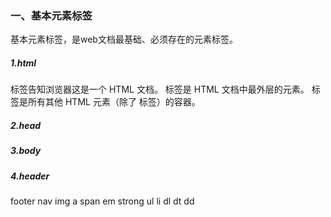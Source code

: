 ### 一、基本元素标签


基本元素标签，是web文档最基础、必须存在的元素标签。


##### 1.html


<html> 标签告知浏览器这是一个 HTML 文档。


<html> 标签是 HTML 文档中最外层的元素。


<html> 标签是所有其他 HTML 元素（除了 <!DOCTYPE> 标签）的容器。


##### 2.head


##### 3.body


##### 4.header


footer
nav
img
a
span
em
strong
ul
li
dl
dt
dd


